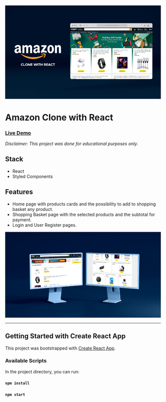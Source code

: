 <a href="https://amzn-clone-react04-jg.netlify.app/"><img src="./public/img/Amazon_App-Showcase_02_Browser_LOW.png" width="auto" height="auto"></a>

# Amazon Clone with React

### [Live Demo](https://amzn-clone-react04-jg.netlify.app/)

_Disclaimer: This project was done for educational purposes only._

## Stack

- React
- Styled Components

## Features

- Home page with products cards and the possibility to add to shopping basket any product.
- Shopping Basket page with the selected products and the subtotal for payment.
- Login and User Register pages.

<a href="https://amzn-clone-react04-jg.netlify.app/"><img src="./public/img/Amazon_App-Showcase_03_DesktopX2_LOW.png" width="auto" height="auto"></a>

---

## Getting Started with Create React App

This project was bootstrapped with [Create React App](https://github.com/facebook/create-react-app).

### Available Scripts

In the project directory, you can run:

#### `npm install`

#### `npm start`
